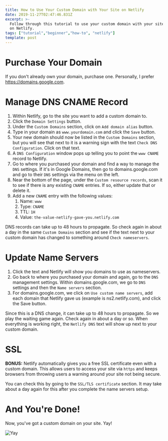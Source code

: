 ```yaml
---
title: How to Use Your Custom Domain with Your Site on Netlify
date: 2019-11-27T02:47:46.831Z
excerpt: >-
  Follow through this tutorial to use your custom domain with your site hosted
  on Netlify.
tags: ["tutorial","beginner","how-to", "netlify"]
template: post
---
```

# Purchase Your Domain
If you don't already own your domain, purchase one. Personally, I prefer https://domains.google.com.

# Manage DNS CNAME Record
1. Within Netlify, go to the site you want to add a custom domain to.
1. Click the `Domain Settings` button.
1. Under the `Custom Domains` section, click on `Add domain alias` button.
1. Type in your domain as `www.yourdomain.com` and click the `Save` button.
1. Your new domain should now be listed in the `Custom Domains` section, but you will see that next to it is a warning sign with the text `Check DNS Configuration`. Click on that text.
1. A `DNS Configuration` window pops up telling you to point the `www CNAME` record to Netlify. 
1. Go to where you purchased your domain and find a way to manage the `DNS` settings. If it's in Google Domains, then go to domains.google.com and go to their `DNS` settings via the menu on the left.
1. Near the bottom of the page, under the `Custom resource records`, scan it to see if there is any existing `CNAME` entries. If so, either update that or delete it.
1. Add a new `CNAME` entry with the following values:
   1. Name: `www`
   1. Type: `CNAME`
   1. TTL: `1H`
   1. Value: `the-value-netlify-gave-you.netlify.com`

DNS records can take up to 48 hours to propagate. So check again in about a day in the same `Custom Domains` section and see if the text next to your custom domain has changed to something around `Check nameservers`.

# Update Name Servers
1. Click the text and Netlify will show you domains to use as nameservers.
1. Go back to where you purchased your domain and again, go to the `DNS` management settings. Within domains.google.com, we go to `DNS` settings and then the `Name servers` section.
1. For domains.google.com, we click on `Use custom name servers`, add each domain that Netlify gave us (example is ns2.netlify.com), and click the Save button.

Since this is a DNS change, it can take up to 48 hours to propagate. So we play the waiting game again. Check again in about a day or so. When everything is working right, the `Netlify DNS` text will show up next to your custom domain.

# SSL
**BONUS:** Netlify automatically gives you a free SSL certificate even with a custom domain. This allows users to access your site via `https` and keeps browsers from throwing users a warning around your site not being secure. 

You can check this by going to the `SSL/TLS certificate` section. It may take about a day again for this after you complete the name servers setup.

# And You're Done!

Now, you've got a custom domain on your site. Yay!

![Yay](https://media.giphy.com/media/11sBLVxNs7v6WA/giphy.gif)

